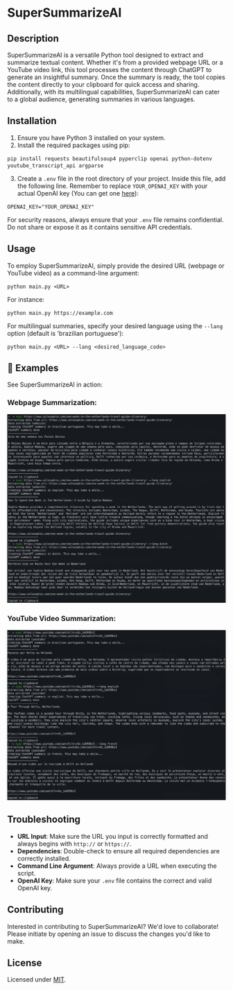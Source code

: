 
# SuperSummarizeAI

## Description
SuperSummarizeAI is a versatile Python tool designed to extract and summarize textual content. Whether it's from a provided webpage URL or a YouTube video link, this tool processes the content through ChatGPT to generate an insightful summary. Once the summary is ready, the tool copies the content directly to your clipboard for quick access and sharing. Additionally, with its multilingual capabilities, SuperSummarizeAI can cater to a global audience, generating summaries in various languages.

## Installation

1. Ensure you have Python 3 installed on your system.
2. Install the required packages using pip:
```
pip install requests beautifulsoup4 pyperclip openai python-dotenv youtube_transcript_api argparse
```
3. Create a `.env` file in the root directory of your project. Inside this file, add the following line. Remember to replace `YOUR_OPENAI_KEY` with your actual OpenAI key (You can get one [here](https://beta.openai.com/)):
```
OPENAI_KEY="YOUR_OPENAI_KEY"
```
For security reasons, always ensure that your `.env` file remains confidential. Do not share or expose it as it contains sensitive API credentials.

## Usage
To employ SuperSummarizeAI, simply provide the desired URL (webpage or YouTube video) as a command-line argument:

```
python main.py <URL>
```

For instance:
```
python main.py https://example.com
```

For multilingual summaries, specify your desired language using the `--lang` option (default is 'brazilian portuguese'):
```
python main.py <URL> --lang <desired_language_code>
```
## 📸 Examples

See SuperSummarizeAI in action:

### Webpage Summarization:
![Example of webpage summarization](./examples/example_website.png)

### YouTube Video Summarization:
![Example of YouTube video summarization](./examples/example_youtube.png)

## Troubleshooting

- **URL Input**: Make sure the URL you input is correctly formatted and always begins with `http://` or `https://`.
- **Dependencies**: Double-check to ensure all required dependencies are correctly installed.
- **Command Line Argument**: Always provide a URL when executing the script.
- **OpenAI Key**: Make sure your `.env` file contains the correct and valid OpenAI key.

## Contributing
Interested in contributing to SuperSummarizeAI? We'd love to collaborate! Please initiate by opening an issue to discuss the changes you'd like to make.

## License
Licensed under [MIT](https://choosealicense.com/licenses/mit/).
